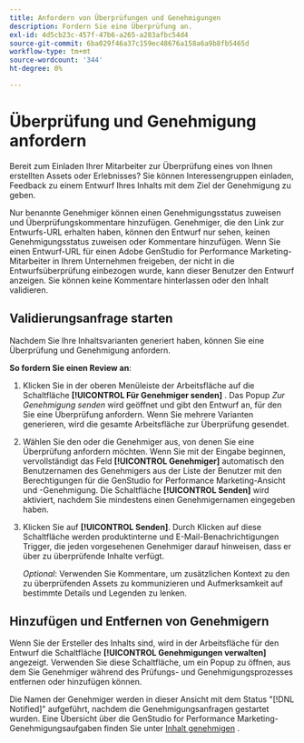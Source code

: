 ```yaml
---
title: Anfordern von Überprüfungen und Genehmigungen
description: Fordern Sie eine Überprüfung an.
exl-id: 4d5cb23c-457f-47b6-a265-a283afbc54d4
source-git-commit: 6ba029f46a37c159ec48676a158a6a9b8fb5465d
workflow-type: tm+mt
source-wordcount: '344'
ht-degree: 0%

---
```


# Überprüfung und Genehmigung anfordern

Bereit zum Einladen Ihrer Mitarbeiter zur Überprüfung eines von Ihnen erstellten Assets oder Erlebnisses? Sie können Interessengruppen einladen, Feedback zu einem Entwurf Ihres Inhalts mit dem Ziel der Genehmigung zu geben.

Nur benannte Genehmiger können einen Genehmigungsstatus zuweisen und Überprüfungskommentare hinzufügen. Genehmiger, die den Link zur Entwurfs-URL erhalten haben, können den Entwurf nur sehen, keinen Genehmigungsstatus zuweisen oder Kommentare hinzufügen. Wenn Sie einen Entwurf-URL für einen Adobe GenStudio for Performance Marketing-Mitarbeiter in Ihrem Unternehmen freigeben, der nicht in die Entwurfsüberprüfung einbezogen wurde, kann dieser Benutzer den Entwurf anzeigen. Sie können keine Kommentare hinterlassen oder den Inhalt validieren.

## Validierungsanfrage starten

Nachdem Sie Ihre Inhaltsvarianten generiert haben, können Sie eine Überprüfung und Genehmigung anfordern.

**So fordern Sie einen Review an**:

1. Klicken Sie in der oberen Menüleiste der Arbeitsfläche auf die Schaltfläche **[!UICONTROL Für Genehmiger senden]** . Das Popup _Zur Genehmigung senden_ wird geöffnet und gibt den Entwurf an, für den Sie eine Überprüfung anfordern. Wenn Sie mehrere Varianten generieren, wird die gesamte Arbeitsfläche zur Überprüfung gesendet.

1. Wählen Sie den oder die Genehmiger aus, von denen Sie eine Überprüfung anfordern möchten. Wenn Sie mit der Eingabe beginnen, vervollständigt das Feld **[!UICONTROL Genehmiger]** automatisch den Benutzernamen des Genehmigers aus der Liste der Benutzer mit den Berechtigungen für die GenStudio for Performance Marketing-Ansicht und -Genehmigung. Die Schaltfläche **[!UICONTROL Senden]** wird aktiviert, nachdem Sie mindestens einen Genehmigernamen eingegeben haben.

1. Klicken Sie auf **[!UICONTROL Senden]**. Durch Klicken auf diese Schaltfläche werden produktinterne und E-Mail-Benachrichtigungen Trigger, die jeden vorgesehenen Genehmiger darauf hinweisen, dass er über zu überprüfende Inhalte verfügt.

   _Optional_: Verwenden Sie Kommentare, um zusätzlichen Kontext zu den zu überprüfenden Assets zu kommunizieren und Aufmerksamkeit auf bestimmte Details und Legenden zu lenken.

## Hinzufügen und Entfernen von Genehmigern

Wenn Sie der Ersteller des Inhalts sind, wird in der Arbeitsfläche für den Entwurf die Schaltfläche **[!UICONTROL Genehmigungen verwalten]** angezeigt. Verwenden Sie diese Schaltfläche, um ein Popup zu öffnen, aus dem Sie Genehmiger während des Prüfungs- und Genehmigungsprozesses entfernen oder hinzufügen können.

Die Namen der Genehmiger werden in dieser Ansicht mit dem Status &quot;[!DNL Notified]&quot; aufgeführt, nachdem die Genehmigungsanfragen gestartet wurden. Eine Übersicht über die GenStudio for Performance Marketing-Genehmigungsaufgaben finden Sie unter [Inhalt genehmigen](./approve-content.md) .
